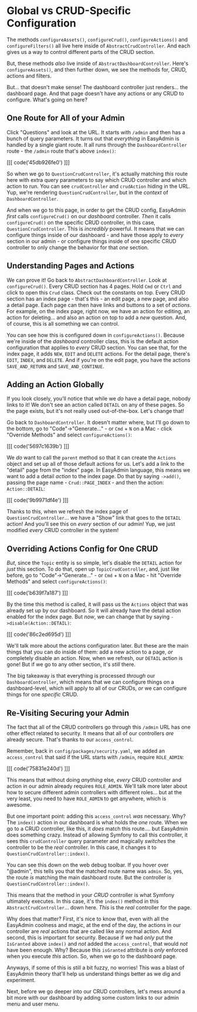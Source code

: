 # Global vs CRUD-Specific Configuration

The methods `configureAssets()`, `configureCrud()`, `configureActions()` and
`configureFilters()` all live here inside of `AbstractCrudController`. And each
gives us a way to control different parts of the CRUD section.

But, these methods *also* live inside of `AbstractDashboardController`. Here's
`configureAssets()`, and then further down, we see the methods for, CRUD, actions
and filters.

But... that doesn't make sense! The dashboard controller just renders... the dashboard
page. And that page doesn't have any actions or any CRUD to configure. What's going
on here?

## One Route for All of your Admin

Click "Questions" and look at the URL. It starts with `/admin` and then has a bunch
of query parameters. It turns out that *everything* in EasyAdmin is handled by a
single giant route. It all runs through the `DashboardController` route - the `/admin`
route that's above `index()`:

[[[ code('45db926fe0') ]]]

So when we go to `QuestionCrudController`, it's actually matching *this* route
here with extra query parameters to say which CRUD controller and which action to run.
You can see `crudController` and `crudAction` hiding in the URL. Yup, we're
rendering `QuestionCrudController`, but in the *context* of `DashboardController`.

And when we go to this page, in order to get the CRUD config, EasyAdmin *first*
calls `configureCrud()` on our *dashboard* controller. *Then* it
calls `configureCrud()` on the specific CRUD controller, in this case,
`QuestionCrudController`. This is *incredibly* powerful. It means that we can
configure things inside of our dashboard - and have those apply to *every* section
in our admin - or configure things inside of one specific CRUD controller to only
change the behavior for that *one* section.

## Understanding Pages and Actions

We can prove it! Go back to `AbstractDashboardController`. Look at `configureCrud()`.
Every CRUD section has 4 pages. Hold `Cmd` or `Ctrl` and click to open this `Crud`
class. Check out the constants on top. Every CRUD section has an index page -
that's this - an edit page, a new page, and also a detail page. Each page can then
have links and buttons to a set of *actions*. For example, on the index
page, right now, we have an action for editing, an action for deleting... and also
an action on top to add a *new* question. And, of course, this is all something
we can control.

You can see how this is configured down in `configureActions()`. Because we're
inside of the *dashboard* controller class, this is the default action configuration
that applies to *every* CRUD section. You can see that, for the index page, it adds
`NEW`, `EDIT` and `DELETE` actions. For the detail page, there's `EDIT`, `INDEX`,
and `DELETE`. And if you're on the edit page, you have the actions `SAVE_AND_RETURN`
and `SAVE_AND_CONTINUE`.

## Adding an Action Globally

If you look closely, you'll notice that while we *do* have a detail page, nobody
links to it! We don't see an action called `DETAIL` on any of these pages. So the
page exists, but it's not really used out-of-the-box. Let's change that!

Go back to `DashboardController`. It doesn't matter where, but I'll go down to the
bottom, go to "Code"->"Generate..." - or `Cmd` + `N` on a Mac - click "Override Methods"
and select `configureActions()`:

[[[ code('5697c1639b') ]]]

We *do* want to call the `parent` method so that it can create the `Actions` object
and set up all of those default actions for us. Let's add a link to the "detail"
page from the "index" page. In EasyAdmin language, this means we want to add
a detail *action* to the index page. Do that by saying `->add()`, passing the
page name - `Crud::PAGE_INDEX` - and then the action: `Action::DETAIL`:

[[[ code('9b9971df4e') ]]]

Thanks to this, when we refresh the index page of `QuestionCrudController`... we
have a "Show" link that goes to the `DETAIL` action! And you'll see this on
*every* section of our admin! Yup, we just modified *every* CRUD controller in the
system!

## Overriding Actions Config for One CRUD

*But*, since the `Topic` entity is so simple, let's disable the `DETAIL` action
for *just* this section. To do that, open up `TopicCrudController`, and, just
like before, go to "Code"->"Generate..." - or `Cmd` + `N` on a Mac - hit "Override Methods"
and select `configureActions()`:

[[[ code('b639f7a187') ]]]

By the time this method is called, it will pass us the `Actions` object that was
already set up by our dashboard. So it will already have the detail action enabled
for the index page. But *now*, we can change that by saying
`->disable(Action::DETAIL)`:

[[[ code('86c2ed695d') ]]]

We'll talk more about the actions configuration later. But these are the main things
that you can do inside of them: add a new action to a page, *or* completely
disable an action. Now, when we refresh, our `DETAIL` action is gone! But if
we go to any other section, it's *still* there.

The big takeaway is that everything is processed *through* our `DashboardController`,
which means that we can configure things on a dashboard-level, which will apply to
all of our CRUDs, *or* we can configure things for one *specific* CRUD.

## Re-Visiting Securing your Admin

The fact that all of the CRUD controllers go through this `/admin` URL has one other
effect related to security. It means that all of our controllers *are* already secure.
That's thanks to our `access_control`.

Remember, back in `config/packages/security.yaml`, we added an `access_control`
that said if the URL starts with `/admin`, require `ROLE_ADMIN`:

[[[ code('75831e240d') ]]]

This means that without doing *anything* else, *every* CRUD controller and action
in our admin already requires `ROLE_ADMIN`. We'll talk more later about how to secure
different admin controllers with different roles... but at the very least, you need
to have `ROLE_ADMIN` to get anywhere, which is awesome.

But one important point: adding this `access_control` *was* necessary. Why? The
`index()` action in our dashboard is what holds the *one* route. When we go to a
CRUD controller, like this, it *does* match this route.... but EasyAdmin does
something crazy. Instead of allowing Symfony to call this controller, it sees this
`crudController` query parameter and magically *switches* the controller to be
the *real* controller. In this case, it changes it to `QuestionCrudController::index()`.

You can see this down on the web debug toolbar. If you hover over "@admin",
this tells you that the matched route name was `admin`. So, yes, the route *is*
matching the main dashboard route. But the controller is
`QuestionCrudController::index()`.

This means that the method in your *CRUD* controller is what Symfony ultimately
executes. In this case, it's the `index()` method in this `AbstractCrudController`...
down here. *This* is the *real* controller for the page.

Why does that matter? First, it's nice to know that, even with all the EasyAdmin
coolness and magic, at the end of the day, the actions in our controller are *real*
actions that are called like any normal action. And second, this is important for
security. Because if we had *only* put the `IsGranted` above `index()` and *not*
added the `access_control`, that would *not* have been enough. Why? Because this
`isGranted` attribute is *only* enforced when you execute *this* action. So, when
we go to the dashboard page.

Anyways, if some of this is still a bit fuzzy, no worries! This was a blast of
EasyAdmin theory that'll help us understand things better as we dig and experiment.

Next, before we go deeper into our CRUD controllers, let's mess around a bit more
with our dashboard by adding some custom links to our admin menu and user menu.
